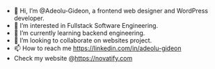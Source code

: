 - 👋 Hi, I’m @Adeolu-Gideon, a frontend web designer and WordPress developer.
- 👀 I’m interested in Fullstack Software Engineering.
- 🌱 I’m currently learning backend engineering.
- 💞️ I’m looking to collaborate on websites project.
- 📫 How to reach me https://linkedin.com/in/adeolu-gideon
- Check my website @https://novatify.com

<!---
Adeolu-Gideon/Adeolu-Gideon is a ✨ special ✨ repository because its `README.md` (this file) appears on your GitHub profile.
You can click the Preview link to take a look at your changes.
--->
